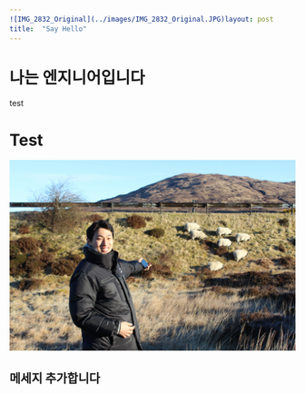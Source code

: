 ```yaml
---
![IMG_2832_Original](../images/IMG_2832_Original.JPG)layout: post
title:  "Say Hello"
---
```


# 나는 엔지니어입니다



test

# Test



![IMG_2832_Original](../images/2021-10-10-Hello/IMG_2832_Original-16338766563181.JPG)



## 메세지 추가합니다

